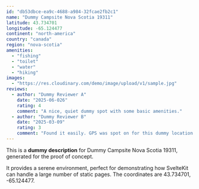 ```yaml
---
id: "db53dbce-ea9c-4688-a984-32fcae2fb2c1"
name: "Dummy Campsite Nova Scotia 19311"
latitude: 43.734701
longitude: -65.124477
continent: "north-america"
country: "canada"
region: "nova-scotia"
amenities:
  - "fishing"
  - "toilet"
  - "water"
  - "hiking"
images:
  - "https://res.cloudinary.com/demo/image/upload/v1/sample.jpg"
reviews:
  - author: "Dummy Reviewer A"
    date: "2025-06-026"
    rating: 4
    comment: "A nice, quiet dummy spot with some basic amenities."
  - author: "Dummy Reviewer B"
    date: "2025-03-09"
    rating: 3
    comment: "Found it easily. GPS was spot on for this dummy location."
---
```


This is a **dummy description** for Dummy Campsite Nova Scotia 19311, generated for the proof of concept.

It provides a serene environment, perfect for demonstrating how SvelteKit can handle a large number of static pages. The coordinates are 43.734701, -65.124477.
